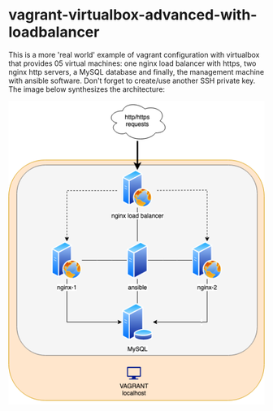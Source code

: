 # vagrant-virtualbox-advanced-with-loadbalancer

This is a more 'real world' example of vagrant configuration with virtualbox that provides 05 virtual machines: one nginx load balancer with https, two nginx http servers, a MySQL database and finally, the management machine with ansible software. Don't forget to create/use another SSH private key. The image below synthesizes the architecture:

<p align="center">
  <img src="images/ansible-advanced.drawio.png" alt="Advanced real world example of vagrant and virtualbox configuration">
</p>

